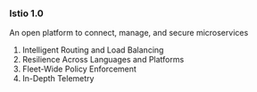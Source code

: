 ### Istio 1.0
An open platform to connect, manage, and secure microservices
1. Intelligent Routing and Load Balancing
2. Resilience Across Languages and Platforms
3. Fleet-Wide Policy Enforcement
4. In-Depth Telemetry